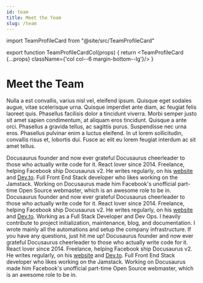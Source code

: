 ```yaml
---
id: team
title: Meet the Team
slug: /team
---
```


import TeamProfileCard from "@site/src/TeamProfileCard"

export function TeamProfileCardCol(props) { return <TeamProfileCard {...props} className={'col col--6 margin-bottom--lg'}/> }

# Meet the Team

Nulla a est convallis, varius nisl vel, eleifend ipsum. Quisque eget sodales augue, vitae scelerisque urna. Quisque imperdiet ante diam, ac feugiat felis laoreet quis. Phasellus facilisis dolor a tincidunt viverra. Morbi semper justo sit amet sapien condimentum, at aliquam eros tincidunt. Quisque a ante orci. Phasellus a gravida tellus, ac sagittis purus. Suspendisse nec urna eros. Phasellus pulvinar enim a luctus eleifend. In ut lorem sollicitudin, convallis risus et, lobortis dui. Fusce ac elit eu lorem feugiat interdum ac sit amet tellus.

<div className="row">
  <TeamProfileCardCol
    name="Narciso Alamar"
    avatarImage="../img/team-narz.svg"
    position="Team Leader / Full Stack Developer"
    githubUrl="https://github.com/narzz03"
    eMail="mailto:narz@xtendops.us"
  >
    Docusaurus founder and now ever grateful Docusaurus cheerleader to those who actually write code for it.
  </TeamProfileCardCol>
  <TeamProfileCardCol
    name="Mark Anthony Lumbao"
    avatarImage="../img/team-mark.svg"
    position="Frontend Web Developer"
    githubUrl="https://github.com/mark-lumbao"
    eMail="mailto:mark@xtendops.us"
  >
    React lover since 2014. Freelance, helping Facebook ship Docusaurus v2. He writes regularly, on his <a href="https://sebastienlorber.com/" target="_blank">website</a> and <a href="https://dev.to/sebastienlorber" target="_blank">Dev.to</a>.
  </TeamProfileCardCol>
  <TeamProfileCardCol
    name="Martin Rupert Bulquerin"
    avatarImage="../img/team-martin.svg"
    position="Mobile Developer / Frontend Web Developer"
    githubUrl="https://github.com/rupertbulquerin"
    eMail="mailto:martin@xtendops.us"
  >
    Full Front End Stack developer who likes working on the Jamstack. Working on Docusaurus made him Facebook's unofficial part-time Open Source webmaster, which is an awesome role to be in.
  </TeamProfileCardCol>
  <TeamProfileCardCol
    name="Kenneth So"
    avatarImage="../img/team-kenneth.svg"
    position="Frontend Web Developer"
    githubUrl="https://github.com/keso-12"
    eMail="mailto:kenneth@xtendops.us"
  >
    Docusaurus founder and now ever grateful Docusaurus cheerleader to those who actually write code for it.
  </TeamProfileCardCol>
  <TeamProfileCardCol
    name="Ceasar Uychiat"
    avatarImage="../img/team-ceasar.svg"
    position="Full Stack Developer"
    githubUrl=""
    eMail="mailto:ceasar@xtendops.us"
  >
    React lover since 2014. Freelance, helping Facebook ship Docusaurus v2. He writes regularly, on his <a href="https://sebastienlorber.com/" target="_blank">website</a> and <a href="https://dev.to/sebastienlorber" target="_blank">Dev.to</a>.
  </TeamProfileCardCol>
  <TeamProfileCardCol
    name="Christian Ryan Macarse"
    avatarImage="../img/team-christian.svg"
    position="Full Stack Developer / DevOps Engineer"
    githubUrl="https://github.com/crrmacarse"
    eMail="mailto:christian@xtendops.us"
  >
    Working as a Full Stack Developer and Dev Ops. I heavily contribute to project initialization, maintenance, blog, and documentation. I wrote mainly all the automations and setup the company infrastructure. If you have any questions, just hit me up!
  </TeamProfileCardCol>
  <TeamProfileCardCol
    name="Tommy Faye Cabrera"
    avatarImage="../img/team-tommy.svg"
    position="Frontend Web Developer / UI/UX"
    githubUrl="https://github.com/TommyCabrera"
    eMail="mailto:tommy@xtendops.us"
  >
    Docusaurus founder and now ever grateful Docusaurus cheerleader to those who actually write code for it.
  </TeamProfileCardCol>
  <TeamProfileCardCol
    name="Rey Den Nalasa"
    avatarImage="../img/team-rey.svg"
    position="Full Stack Developer"
    githubUrl="https://github.com/raiden808"
    eMail="mailto:reyden@xtendops.us"
  >
    React lover since 2014. Freelance, helping Facebook ship Docusaurus v2. He writes regularly, on his <a href="https://sebastienlorber.com/" target="_blank">website</a> and <a href="https://dev.to/sebastienlorber" target="_blank">Dev.to</a>.
  </TeamProfileCardCol>
  <TeamProfileCardCol
    name="Don Kenneth Demayo"
    avatarImage="../img/team-don.svg"
    position="Full Stack Developer"
    githubUrl="https://github.com/knnthdmyo"
    eMail="mailto:donkenneth@xtendops.us"
  >
    Full Front End Stack developer who likes working on the Jamstack. Working on Docusaurus made him Facebook's unofficial part-time Open Source webmaster, which is an awesome role to be in.
  </TeamProfileCardCol>
</div>